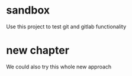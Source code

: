 # sandbox

Use this project to test git and gitlab functionality

# new chapter
We could also try this whole new approach

